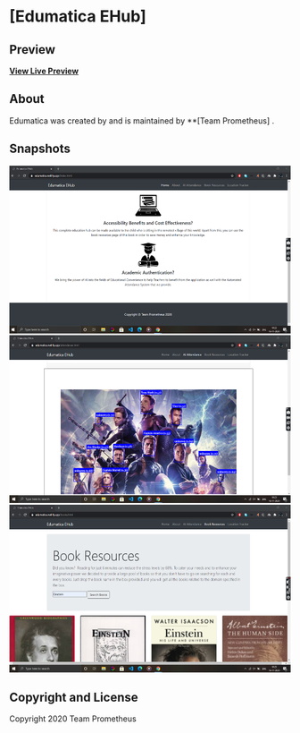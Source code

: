 # [Edumatica EHub]

## Preview

**[View Live Preview](https://edumatica.netlify.app/)**


## About

Edumatica was created by and is maintained by **[Team Prometheus]
.

## Snapshots 

<img src="Edumatica 1.png" height="300px">  <img src="Edumatica 2.png" height="300px"> <img src="Edumatica 4.png" height="300px">

## Copyright and License

Copyright 2020 Team Prometheus
